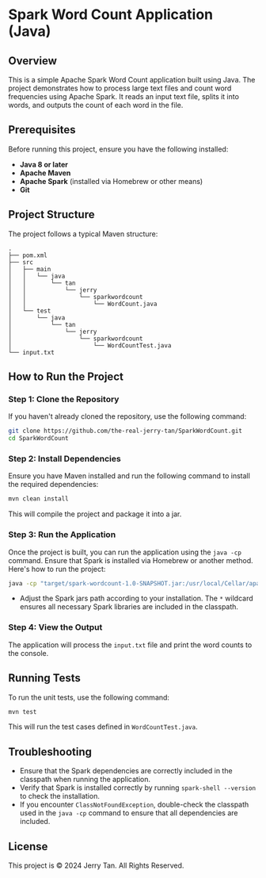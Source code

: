 
# Spark Word Count Application (Java)

## Overview

This is a simple Apache Spark Word Count application built using Java. The project demonstrates how to process large text files and count word frequencies using Apache Spark. It reads an input text file, splits it into words, and outputs the count of each word in the file.

## Prerequisites

Before running this project, ensure you have the following installed:

- **Java 8 or later**
- **Apache Maven**
- **Apache Spark** (installed via Homebrew or other means)
- **Git**

## Project Structure

The project follows a typical Maven structure:

```
.
├── pom.xml
├── src
│   ├── main
│   │   └── java
│   │       └── tan
│   │           └── jerry
│   │               └── sparkwordcount
│   │                   └── WordCount.java
│   └── test
│       └── java
│           └── tan
│               └── jerry
│                   └── sparkwordcount
│                       └── WordCountTest.java
└── input.txt
```

## How to Run the Project

### Step 1: Clone the Repository

If you haven't already cloned the repository, use the following command:

```bash
git clone https://github.com/the-real-jerry-tan/SparkWordCount.git
cd SparkWordCount
```

### Step 2: Install Dependencies

Ensure you have Maven installed and run the following command to install the required dependencies:

```bash
mvn clean install
```

This will compile the project and package it into a jar.

### Step 3: Run the Application

Once the project is built, you can run the application using the `java -cp` command. Ensure that Spark is installed via Homebrew or another method. Here's how to run the project:

```bash
java -cp "target/spark-wordcount-1.0-SNAPSHOT.jar:/usr/local/Cellar/apache-spark/3.4.1/libexec/jars/*" tan.jerry.sparkwordcount.WordCount
```

- Adjust the Spark jars path according to your installation. The `*` wildcard ensures all necessary Spark libraries are included in the classpath.

### Step 4: View the Output

The application will process the `input.txt` file and print the word counts to the console.

## Running Tests

To run the unit tests, use the following command:

```bash
mvn test
```

This will run the test cases defined in `WordCountTest.java`.

## Troubleshooting

- Ensure that the Spark dependencies are correctly included in the classpath when running the application.
- Verify that Spark is installed correctly by running `spark-shell --version` to check the installation.
- If you encounter `ClassNotFoundException`, double-check the classpath used in the `java -cp` command to ensure that all dependencies are included.

## License

This project is © 2024 Jerry Tan. All Rights Reserved.
